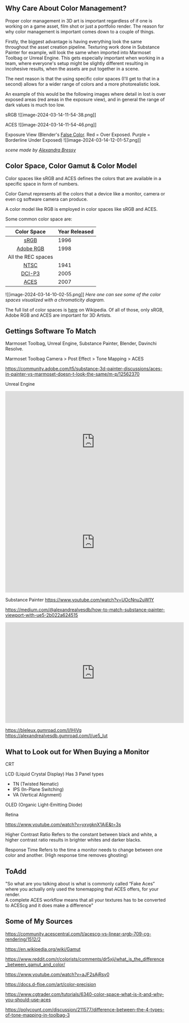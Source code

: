 ## Why Care About Color Management?

Proper color management in 3D art is important regardless of if one is working on a game asset, film shot or just a portfolio render. The reason for why color management is important comes down to a couple of things. 

Firstly, the biggest advantage is having everything look the same throughout the asset creation pipeline. Texturing work done in Substance Painter for example, will look the same when imported into Marmoset Toolbag or Unreal Engine. This gets especially important when working in a team, where everyone's setup might be slightly different resulting in incohesive results, when the assets are put together in a scene.

The next reason is that the using specific color spaces (I'll get to that in a second) allows for a wider range of colors and a more photorealistic look.

An example of this would be the following images where detail in lost is over exposed areas (red areas in the exposure view), and in general the range of dark values is much too low. 

sRGB
![[image-2024-03-14-11-54-38.png]]

ACES
![[image-2024-03-14-11-54-46.png]]

Exposure View (Blender's [False Color](https://youtu.be/TpQfFv7bFsE?si=Z_GMxR1wQS6dK6u-). Red = Over Exposed. Purple = Borderline Under Exposed)
![[image-2024-03-14-12-01-57.png]]

_scene made by [Alexandra Bressy](https://www.artstation.com/alexandra_bressy)_





## Color Space, Color Gamut & Color Model

Color spaces like sRGB and ACES defines the colors that are available in a specific space in form of numbers.

Color Gamut represents all the colors that a device like a monitor, camera or even cg software camera can produce.

A color model like RGB is employed in color spaces like sRGB and ACES.


Some common color space are:

|                             Color Space                             | Year Released |
| :-----------------------------------------------------------------: | ------------- |
|             [sRGB](https://en.wikipedia.org/wiki/SRGB)              | 1996          |
|  [Adobe RGB](https://en.wikipedia.org/wiki/Adobe_RGB_color_space)   | 1998          |
|                         All the REC spaces                          |               |
|             [NTSC](https://en.wikipedia.org/wiki/NTSC)              | 1941          |
|           [DCI-P3](https://en.wikipedia.org/wiki/DCI-P3)            | 2005          |
| [ACES](https://en.wikipedia.org/wiki/Academy_Color_Encoding_System) | 2007          |
![[image-2024-03-14-10-02-55.png]]
_Here one can see some of the color spaces visualized with a chromaticity diagram._

The full list of color spaces is [here](https://en.wikipedia.org/wiki/List_of_color_spaces_and_their_uses) on Wikipedia. Of all of those, only sRGB, Adobe RGB and ACES are important for 3D Artists.


## Gettings Software To Match

Marmoset Toolbag, Unreal Engine, Substance Painter, Blender, Davinchi Resolve.


Marmoset Toolbag 
Camera > Post Effect > Tone Mapping > ACES

https://community.adobe.com/t5/substance-3d-painter-discussions/aces-in-painter-vs-marmoset-doesn-t-look-the-same/m-p/12562370

Unreal Engine
<iframe width="560" height="315" src="https://www.youtube-nocookie.com/embed/DWIAEzAS3xw?si=0X5sI4Dop78o-eSM" title="YouTube video player" frameborder="0" allow="accelerometer; autoplay; clipboard-write; encrypted-media; gyroscope; picture-in-picture; web-share" allowfullscreen></iframe>

<iframe width="560" height="315" src="https://www.youtube-nocookie.com/embed/Bo3BvhGdaUo?si=nyWrP0I0Qhu8LbZU" title="YouTube video player" frameborder="0" allow="accelerometer; autoplay; clipboard-write; encrypted-media; gyroscope; picture-in-picture; web-share" allowfullscreen></iframe>


Substance Painter
https://www.youtube.com/watch?v=UOcNnu2uW1Y

https://medium.com/@alexandrealvesdb/how-to-match-substance-painter-viewport-with-ue5-2b022a624515

<iframe width="560" height="315" src="https://www.youtube-nocookie.com/embed/WrFqBNI6Tx4?si=kgg2j1hRkhmuJ9AN" title="YouTube video player" frameborder="0" allow="accelerometer; autoplay; clipboard-write; encrypted-media; gyroscope; picture-in-picture; web-share" allowfullscreen></iframe>

https://bleleux.gumroad.com/l/lHiVg
https://alexandrealvesdb.gumroad.com/l/ue5_lut


## What to Look out for When Buying a Monitor



CRT

LCD (Liquid Crystal Display)
Has 3 Panel types
- TN (Twisted Nematic)
- IPS (In-Plane Switching)
- VA (Vertical Alignment)

OLED (Organic Light-Emitting Diode)

Retina



https://www.youtube.com/watch?v=yxygknX1AiE&t=3s

Higher Contrast Ratio
Refers to the constant between black and white, a higher contrast ratio results in brighter whites and darker blacks.

Response Time
Refers to the time a monitor needs to change between one color and another. (High response time removes ghosting) 

## ToAdd


"So what are you talking about is what is commonly called “Fake Aces” where you actually only used the tonemapping that ACES offers, for your render.  
A complete ACES workflow means that all your textures has to be converted to ACEScg and it does make a difference"


## Some of My Sources

https://community.acescentral.com/t/acescg-vs-linear-srgb-709-cg-rendering/1512/2

https://en.wikipedia.org/wiki/Gamut

https://www.reddit.com/r/colorists/comments/dr5xji/what_is_the_difference_between_gamut_and_color/

https://www.youtube.com/watch?v=aJF2sAjRsy0

https://docs.d-floe.com/art/color-precision

https://www.cgtrader.com/tutorials/6340-color-space-what-is-it-and-why-you-should-use-aces

https://polycount.com/discussion/211577/difference-between-the-4-types-of-tone-mapping-in-toolbag-3
